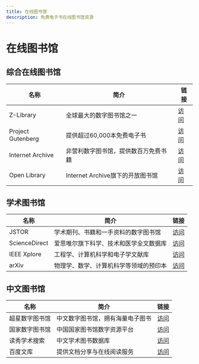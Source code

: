 ```yaml
---
title: 在线图书馆
description: 免费电子书在线图书馆资源
---
```


# 在线图书馆

## 综合在线图书馆

| 名称 | 简介 | 链接 |
| --- | --- | --- |
| Z-Library | 全球最大的数字图书馆之一 | [访问](https://z-lib.org/) |
| Project Gutenberg | 提供超过60,000本免费电子书 | [访问](https://www.gutenberg.org/) |
| Internet Archive | 非营利数字图书馆，提供数百万免费书籍 | [访问](https://archive.org/) |
| Open Library | Internet Archive旗下的开放图书馆 | [访问](https://openlibrary.org/) |

## 学术图书馆

| 名称 | 简介 | 链接 |
| --- | --- | --- |
| JSTOR | 学术期刊、书籍和一手资料的数字图书馆 | [访问](https://www.jstor.org/) |
| ScienceDirect | 爱思唯尔旗下科学、技术和医学全文数据库 | [访问](https://www.sciencedirect.com/) |
| IEEE Xplore | 工程学、计算机科学和电子学文献库 | [访问](https://ieeexplore.ieee.org/) |
| arXiv | 物理学、数学、计算机科学等领域的预印本 | [访问](https://arxiv.org/) |

## 中文图书馆

| 名称 | 简介 | 链接 |
| --- | --- | --- |
| 超星数字图书馆 | 中文数字图书馆，拥有海量电子图书 | [访问](http://www.chaoxing.com/) |
| 国家数字图书馆 | 中国国家图书馆数字资源平台 | [访问](http://www.nlc.cn/) |
| 读秀学术搜索 | 中文学术图书数据库 | [访问](http://www.duxiu.com/) |
| 百度文库 | 提供文档分享与在线阅读服务 | [访问](https://wenku.baidu.com/) |